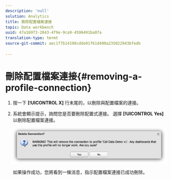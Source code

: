 ```yaml
---
description: 'null'
solution: Analytics
title: 刪除配置檔案連接
topic: Data workbench
uuid: 47a169f3-2843-4f9e-9ca9-4596491ba07a
translation-type: tm+mt
source-git-commit: aec1f7b14198cdde91f61d490a235022943bfedb

---
```



# 刪除配置檔案連接{#removing-a-profile-connection}

1. 按一下 **[!UICONTROL X]** 行末尾的，以刪除與配置檔案的連接。
1. 系統會顯示提示，詢問您是否要刪除配置式連接。 選擇 **[!UICONTROL Yes]** 以刪除配置檔案連接。

   ![](assets/delete_connection.png)

   如果操作成功，您將看到一條消息，指示配置檔案連接已成功刪除。
